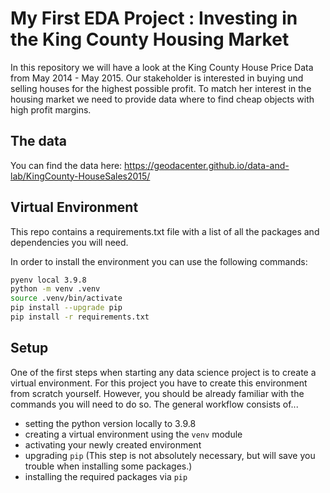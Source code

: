# My First EDA Project : Investing in the King County Housing Market

In this repository we will have a look at the King County House Price Data from May 2014 - May 2015.
Our stakeholder is interested in buying und selling houses for the highest possible profit.
To match her interest in the housing market we need to provide data where to find cheap objects with high profit margins.

## The data
You can find the data here:
https://geodacenter.github.io/data-and-lab/KingCounty-HouseSales2015/

## Virtual Environment

This repo contains a requirements.txt file with a list of all the packages and dependencies you will need. 

In order to install the environment you can use the following commands:

```Bash
pyenv local 3.9.8
python -m venv .venv
source .venv/bin/activate
pip install --upgrade pip
pip install -r requirements.txt
```

## Setup

One of the first steps when starting any data science project is to create a virtual environment. For this project you have to create this environment from scratch yourself. However, you should be already familiar with the commands you will need to do so. The general workflow consists of... 

* setting the python version locally to 3.9.8
* creating a virtual environment using the `venv` module
* activating your newly created environment 
* upgrading `pip` (This step is not absolutely necessary, but will save you trouble when installing some packages.)
* installing the required packages via `pip`

